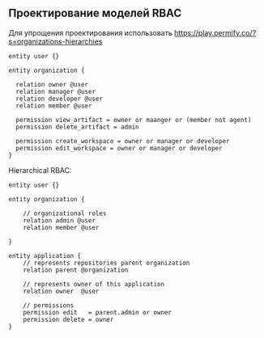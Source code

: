 ## Проектирование моделей RBAC

Для упрощения проектирования использовать https://play.permify.co/?s=organizations-hierarchies

```
entity user {}

entity organization {

  relation owner @user
  relation manager @user
  relation developer @user
  relation member @user

  permission view_artifact = owner or maanger or (member not agent)
  permission delete_artifact = admin

  permission create_workspace = owner or manager or developer
  permission edit_workspace = owner or manager or developer
}
```

Hierarchical RBAC:

```
entity user {}

entity organization {

    // organizational roles
    relation admin @user
    relation member @user

}

entity application {
    // represents repositories parent organization
    relation parent @organization

    // represents owner of this application
    relation owner  @user

    // permissions
    permission edit   = parent.admin or owner
    permission delete = owner
}
```
